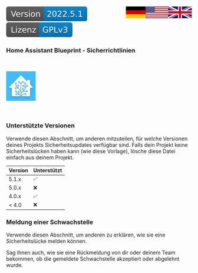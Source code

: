 <a href="Security.en.md"><img src="images/en.svg" valign="top" align="right"/></a>
<a href="Security.md"><img src="images/de.svg" valign="top" align="right"/></a>
[![Version][version-badge]][version-url]
[![License][license-badge]][license-url]

### Home Assistant Blueprint - Sicherrichtlinien
<br/>

[![Logo][logo]][project-url]

<br/>

### Unterstützte Versionen

Verwende diesen Abschnitt, um anderen mitzuteilen, für welche Versionen deines Projekts Sicherheitsupdates
verfügbar sind. Falls dein Projekt keine Sicherheitslücken haben kann (wie diese Vorlage), lösche 
diese Datei einfach aus deinem Projekt.

| Version | Unterstützt        |
| ------- | ------------------ |
| 5.1.x   | :white_check_mark: |
| 5.0.x   | :x:                |
| 4.0.x   | :white_check_mark: |
| < 4.0   | :x:                |

### Meldung einer Schwachstelle

Verwende diesen Abschnitt, um anderen zu erklären, wie sie eine Sicherheitslücke melden können.

Sag ihnen auch, wie sie eine Rückmeldung von dir oder deinem Team bekommen,
ob die gemeldete Schwachstelle akzeptiert oder abgelehnt wurde.

[logo]: images/hassio-icon.png
[project-url]: https://www.home-assistant.io/docs/automation/using_blueprints/

[license-badge]: images/lizenz.svg
[license-url]: ../License.gpl.md

[version-badge]: images/version.svg
[version-url]: https://github.com/nixe64/Home-Assistant-Blueprint/releases

